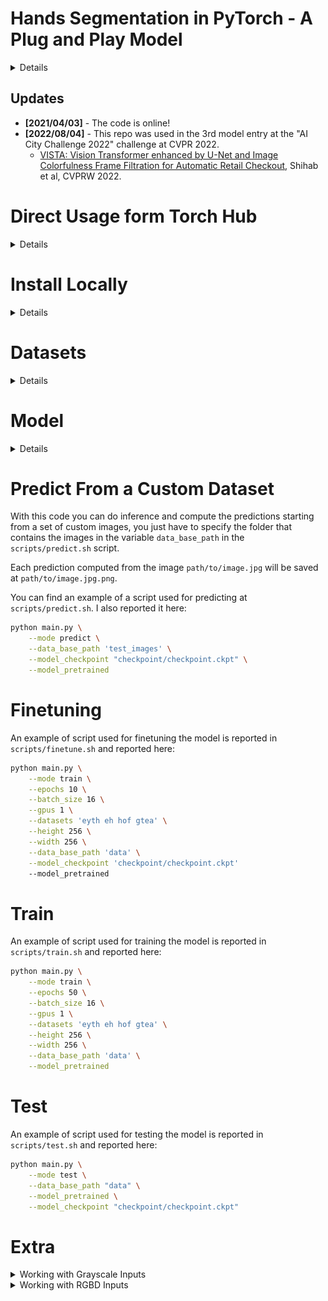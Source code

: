 

# Hands Segmentation in PyTorch - A Plug and Play Model
<details>

If you need hands segmentations for your project, you are in the correct place!

[![DOI](https://zenodo.org/badge/354173236.svg)](https://zenodo.org/badge/latestdoi/354173236)

```bash
If you use the code of this repo and you find this project useful, 
please consider to give a star ⭐!
```

If you use this repo for your project please cite this project using:
```bibtex
@article{camporese2021HandsSeg,
  title   = "Hands Segmentation is All You Need",
  author  = "Camporese, Guglielmo",
  journal = "https://github.com/guglielmocamporese",
  year    = "2021",
  url     = "https://github.com/guglielmocamporese/hands-segmentation-pytorch"
}
```

</details>

## Updates
- **[2021/04/03]** - The code is online!
- **[2022/08/04]** - This repo was used in the 3rd model entry at the "AI City Challenge 2022" challenge at CVPR 2022. 
  - [VISTA: Vision Transformer enhanced by U-Net and Image Colorfulness Frame Filtration for Automatic Retail Checkout](https://openaccess.thecvf.com/content/CVPR2022W/AICity/papers/Shihab_VISTA_Vision_Transformer_Enhanced_by_U-Net_and_Image_Colorfulness_Frame_CVPRW_2022_paper.pdf), Shihab et al, CVPRW 2022.

# Direct Usage form Torch Hub

<details>

```python
# Imports
import torch
import torch.hub

# Create the model
model = torch.hub.load(
    repo_or_dir='guglielmocamporese/hands-segmentation-pytorch', 
    model='hand_segmentor', 
    pretrained=True
)
# Inference
model.eval()
img_rnd = torch.randn(1, 3, 256, 256) # [B, C, H, W]
preds = model(img_rnd).argmax(1) # [B, H, W]
```

## Results on the Validation and Test Datasets

### Predictions on some test images

![alt text](test_preds.png "Title")

### Table
| Dataset                | Partition  | mIoU  |
| :--------------------: | :--------: | :---: |
| EgoYouTubeHands        | Validation | 0.818 |
| EgoYouTubeHands        | Test       | 0.816 |
| EgoHands               | Validation | 0.919 |
| EgoHands               | Test       | 0.920 |
| HandOverFace           | Validation | 0.814 |
| HandOverFace           | Test       | 0.768 |
| GTEA                   | Validation | 0.960 |
| GTEA                   | Test       | 0.949 |

## What you can do with this code
This code provides:
- A plug and play pretrained model for hand segmentation, either usable directly from `torch hub` (see the **Direct Usage form Torch Hub** section) or usable cloning this repo,
- A collection of **4** different **datasets** for hands segmentation (see the **Datasets** section for more details), that can be used for train a hands segmentation model,
- the scripts for **training** and **evaluating** a hand segmentation model (see the **Train** and **Test** sections),
- the scripts for **finetuning** my pre-trained model, that you can download (see the **Model** section), for hand segmentation on a custom dataset (see the **Finetune** section),
- the scripts for **computing hands segmentation maps** on unseen (your) custom data, using my pre-trained (or your) model (see the **Predict From a Custom Dataset** section).
</details>

# Install Locally
<details>

Once you have cloned the repo, all the commands below should be runned inside the main project folder  `hands` folder:

```python
# Clone the repo
$ git clone https://github.com/guglielmocamporese/hands-segmentation-pytorch.git hands

# Go inside the project folder
$ cd hands
```
To run the code you need to have conda installed (version >= 4.9.2).

Furthermore, all the requirements for running the code are specified in the  `environment.yml`  file and can be installed with:

```
# Install the conda env
$ conda env create --file environment.yml

# Activate the conda env
$ conda activate hands
```

</details>

# Datasets
<details>

I set up a script `scripts/download_datasets.sh` that downloads and prepares all the datasets described below into the `DATA_BASE_PATH` folder, specified in the script itself.

In this project I considered the following datasets for training the model:

- #### **EgoHands** [[link]](http://vision.soic.indiana.edu/projects/egohands/)

  - **4800** labeled frames (**100** labeled frames from **48** different videos),

  - each frame is **720**x**1280**,

  - **1.3** GB of zip file,

- #### **EgoYouTubeHands (EYTH)** [[link]](https://github.com/aurooj/Hand-Segmentation-in-the-Wild)

  - **774** labeled frames,

  - each frame is **216**x**384**,

  - **17** MB of tar.gz file,

- #### **GTEA (with GTEA GAZE PLUS)** [[link]](http://cbs.ic.gatech.edu/fpv/)

  - **1067** labeled frames,

  - each frame of GTEA is **405**x**720**, each frame of GTEA GAZE PLUS is **720**x**960**,

  - **250** MB of zip file,

- #### **HandOverFace (HOF)** [[link]](https://github.com/aurooj/Hand-Segmentation-in-the-Wild)

  - **180** labeled frames,

  - each frame is **384**x**216**,

  - **41** MB of tar.gz file.
</details>
  

# Model
<details>

I used the [PyTorch implementation](https://pytorch.org/vision/stable/models.html#semantic-segmentation) of [DeepLabV3](https://arxiv.org/abs/1706.05587) with ResNet50 backbone. In particular I trained the model for hands segmentation starting from the pretrained DeepLabV3 on COCO train2017.

We provide the code for downloading our model checkpoint:
```python
# Download our pre-trained model
$ ./scripts/download_model_checkpoint.sh
```
This will download the checkpoint `checkpoint.ckpt` inside the `checkpoint` folder.
</details>
  
# Predict From a Custom Dataset

With this code you can do inference and compute the predictions starting from a set of custom images, you just have to specify the folder that contains the images in the variable `data_base_path` in the `scripts/predict.sh` script.

  

Each prediction computed from the image `path/to/image.jpg` will be saved at `path/to/image.jpg.png`.

  

You can find an example of a script used for predicting at `scripts/predict.sh`. I also reported it here:

  

```bash
python main.py \
	--mode predict \
	--data_base_path 'test_images' \
	--model_checkpoint "checkpoint/checkpoint.ckpt" \
	--model_pretrained
```

# Finetuning

An example of script used for finetuning the model is reported in `scripts/finetune.sh` and reported here:

  

```bash
python main.py \
	--mode train \
	--epochs 10 \
	--batch_size 16 \
	--gpus 1 \
	--datasets 'eyth eh hof gtea' \
	--height 256 \
	--width 256 \
	--data_base_path 'data' \
	--model_checkpoint 'checkpoint/checkpoint.ckpt'
	--model_pretrained
```

# Train

An example of script used for training the model is reported in `scripts/train.sh` and reported here:

  

```bash
python main.py \
	--mode train \
	--epochs 50 \
	--batch_size 16 \
	--gpus 1 \
	--datasets 'eyth eh hof gtea' \
	--height 256 \
	--width 256 \
	--data_base_path 'data' \
	--model_pretrained
```

# Test

An example of script used for testing the model is reported in `scripts/test.sh` and reported here:

  

```bash
python main.py \
	--mode test \
	--data_base_path "data" \
	--model_pretrained \
	--model_checkpoint "checkpoint/checkpoint.ckpt"
```

  
# Extra
<details>
<summary>Working with Grayscale Inputs</summary>

# Working with Grayscale Inputs

If you need to work with grayscale images, you just need to:
* Add the `in_channels=1` argument to either the `training`, `validation`, `test`, `predict` command,
* Use the `model_checkpoint="checkpoints/checkpoint-grayscale.ckpt" as the model checkpoint`.

### Results with grayscale inputs
The model that uses grayscale inputs has been trained with all the datasets available above in this project, with all the images converted from RGB to grayscale.

### Predictions on some test images

![alt text](test_preds_grayscale.png "Title")

Here you can find the results on the validation and test sets using the grayscale model evaluated on the grayscale datasets.
| Dataset                | Input     | Partition   | mIoU   |
| :--------------------: | :-------: | :---------: | :----: |
| EgoYouTubeHands        | Grayscale |  Validation | 78.49% |
| EgoYouTubeHands        | Grayscale |  Test       | 79.36% |
| EgoHands               | Grayscale |  Validation | 90.31% |
| EgoHands               | Grayscale |  Test       | 90.32% |
| HandOverFace           | Grayscale |  Validation | 81.98% |
| HandOverFace           | Grayscale |  Test       | 74.50% |
| GTEA                   | Grayscale |  Validation | 94.89% |
| GTEA                   | Grayscale |  Test       | 94.01% |
</details>

<details>
<summary>Working with RGBD Inputs</summary>

# Working with RGBD Inputs

If you need to work with grayscale images, you just need to add the `in_channels=4` argument to either the `training`, `validation`, `test`, `predict` command.

However, at this time there are no available models in this project pre-trained on RGBD datasets.

</details>
